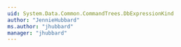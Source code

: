 ```yaml
---
uid: System.Data.Common.CommandTrees.DbExpressionKind
author: "JennieHubbard"
ms.author: "jhubbard"
manager: "jhubbard"
---
```

